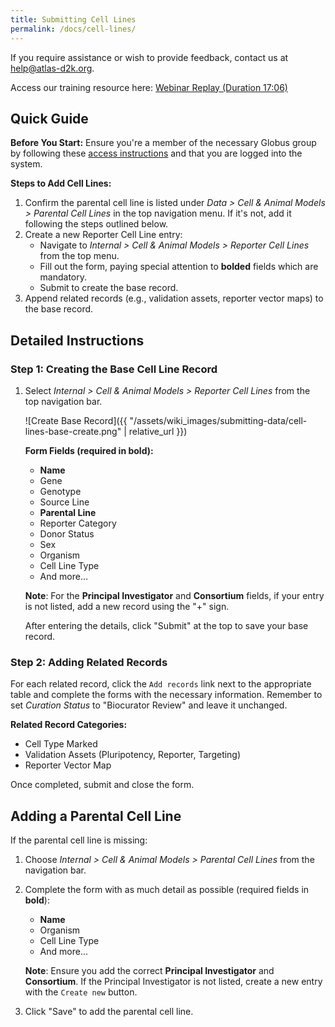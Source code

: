 ```yaml
---
title: Submitting Cell Lines
permalink: /docs/cell-lines/
---
```


If you require assistance or wish to provide feedback, contact us at [help@atlas-d2k.org](mailto:help@atlas-d2k.org).

Access our training resource here: [Webinar Replay (Duration 17:06)](https://youtu.be/OCHq4GwzEFc)

## Quick Guide

**Before You Start:**
Ensure you're a member of the necessary Globus group by following these [access instructions](../accessing-atlas-resources/) and that you are logged into the system.

**Steps to Add Cell Lines:**

1. Confirm the parental cell line is listed under _Data > Cell & Animal Models > Parental Cell Lines_ in the top navigation menu. If it's not, add it following the steps outlined below.
2. Create a new Reporter Cell Line entry:
   - Navigate to _Internal > Cell & Animal Models > Reporter Cell Lines_ from the top menu.
   - Fill out the form, paying special attention to **bolded** fields which are mandatory.
   - Submit to create the base record.
3. Append related records (e.g., validation assets, reporter vector maps) to the base record.

## Detailed Instructions

### Step 1: Creating the Base Cell Line Record

1. Select _Internal > Cell & Animal Models > Reporter Cell Lines_ from the top navigation bar.

   ![Create Base Record]({{ "/assets/wiki_images/submitting-data/cell-lines-base-create.png" | relative_url }})

   **Form Fields (required in **bold**):**
   - **Name**
   - Gene
   - Genotype
   - Source Line
   - **Parental Line**
   - Reporter Category
   - Donor Status
   - Sex
   - Organism
   - Cell Line Type
   - And more...

   **Note**: For the **Principal Investigator** and **Consortium** fields, if your entry is not listed, add a new record using the "+" sign.

   After entering the details, click "Submit" at the top to save your base record.

### Step 2: Adding Related Records

For each related record, click the `Add records` link next to the appropriate table and complete the forms with the necessary information. Remember to set _Curation Status_ to "Biocurator Review" and leave it unchanged.

**Related Record Categories:**

- Cell Type Marked
- Validation Assets (Pluripotency, Reporter, Targeting)
- Reporter Vector Map

Once completed, submit and close the form.

## Adding a Parental Cell Line

If the parental cell line is missing:

1. Choose _Internal > Cell & Animal Models > Parental Cell Lines_ from the navigation bar.
2. Complete the form with as much detail as possible (required fields in **bold**):

   - **Name**
   - Organism
   - Cell Line Type
   - And more...

   **Note**: Ensure you add the correct **Principal Investigator** and **Consortium**. If the Principal Investigator is not listed, create a new entry with the `Create new` button.

3. Click "Save" to add the parental cell line.
